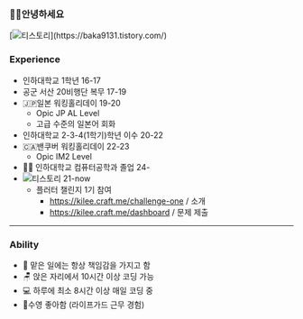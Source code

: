 ### 🤜🫷안녕하세요

[![티스토리](https://img.shields.io/badge/티스토리-FF9E0F?style=for-the-badge&logo=tistory&logoColor=white")](https://baka9131.tistory.com/)

### Experience

+ 인하대학교 1학년 16-17
+ 공군 서산 20비행단 복무 17-19
+ 🇯🇵일본 워킹홀리데이 19-20
  + Opic JP AL Level
  + 고급 수준의 일본어 회화
+ 인하대학교 2-3-4(1학기)학년 이수 20-22
+ 🇨🇦밴쿠버 워킹홀리데이 22-23
  + Opic IM2 Level
+ 🧑‍🎓 인하대학교 컴퓨터공학과 졸업 24-
+ ![티스토리](https://img.shields.io/badge/flutter-02569B?style=for-the-badge&logo=flutter&logoColor=white") 21-now
  + 플러터 챌린지 1기 참여
    + https://kilee.craft.me/challenge-one / 소개
    + https://kilee.craft.me/dashboard / 문제 제출

---

### Ability

+ 💪 맡은 일에는 항상 책임감을 가지고 함
+ 🪑 앉은 자리에서 10시간 이상 코딩 가능
+ 💻 하루에 최소 8시간 이상 매일 코딩 중
+ 🐬수영 좋아함 (라이프가드 근무 경험)
